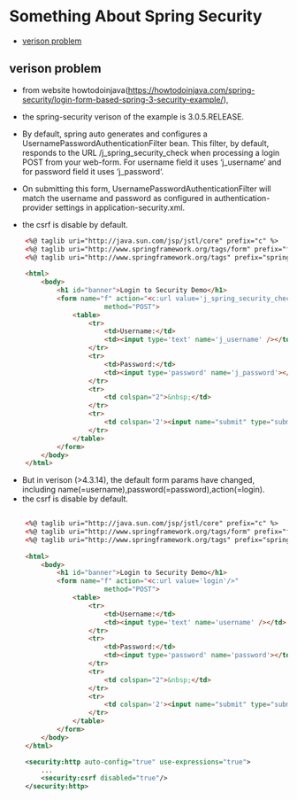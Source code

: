 # Something About Spring Security

- [verison problem](#verison-problem)

## verison problem

* from website howtodoinjava(https://howtodoinjava.com/spring-security/login-form-based-spring-3-security-example/), 
* the spring-security verison of the example is 3.0.5.RELEASE.
* By default, spring auto generates and configures a UsernamePasswordAuthenticationFilter bean. This filter, by default, responds to the URL /j_spring_security_check when processing a login POST from your web-form. For username field it uses ‘j_username‘ and for password field it uses ‘j_password‘.

* On submitting this form, UsernamePasswordAuthenticationFilter will match the username and password as configured in authentication-provider settings in application-security.xml.
* the csrf is disable by default.

```html
	<%@ taglib uri="http://java.sun.com/jsp/jstl/core" prefix="c" %>
    <%@ taglib uri="http://www.springframework.org/tags/form" prefix="form" %>
    <%@ taglib uri="http://www.springframework.org/tags" prefix="spring" %>
     
    <html>
        <body>
            <h1 id="banner">Login to Security Demo</h1> 
            <form name="f" action="<c:url value='j_spring_security_check'/>"
                        method="POST">
                <table>
                    <tr>
                        <td>Username:</td>
                        <td><input type='text' name='j_username' /></td>
                    </tr>
                    <tr>
                        <td>Password:</td>
                        <td><input type='password' name='j_password'></td>
                    </tr>
                    <tr>
                        <td colspan="2">&nbsp;</td>
                    </tr>
                    <tr>
                        <td colspan='2'><input name="submit" type="submit">&nbsp;<input name="reset" type="reset"></td>
                    </tr>
                </table>
            </form>
        </body>
    </html>
```

* But in verison (>4.3.14), the default form params have changed, including name(=username),password(=password),action(=login).
* the csrf is disable by default.
```html
	
	<%@ taglib uri="http://java.sun.com/jsp/jstl/core" prefix="c" %>
    <%@ taglib uri="http://www.springframework.org/tags/form" prefix="form" %>
    <%@ taglib uri="http://www.springframework.org/tags" prefix="spring" %>
     
    <html>
        <body>
            <h1 id="banner">Login to Security Demo</h1> 
            <form name="f" action="<c:url value='login'/>"
                        method="POST">
                <table>
                    <tr>
                        <td>Username:</td>
                        <td><input type='text' name='username' /></td>
                    </tr>
                    <tr>
                        <td>Password:</td>
                        <td><input type='password' name='password'></td>
                    </tr>
                    <tr>
                        <td colspan="2">&nbsp;</td>
                    </tr>
                    <tr>
                        <td colspan='2'><input name="submit" type="submit">&nbsp;<input name="reset" type="reset"></td>
                    </tr>
                </table>
            </form>
        </body>
    </html>
```
```xml
    <security:http auto-config="true" use-expressions="true">
    	...
        <security:csrf disabled="true"/>
    </security:http>
```
